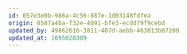 ```yaml
---
id: 057e3e0b-986a-4c56-887e-1d03148fdfea
origin: 8587a4ba-f32e-4091-bfe3-ecdd79f9cebd
updated_by: 49862616-3811-407d-aebb-463013b87200
updated_at: 1695028389
---
```

